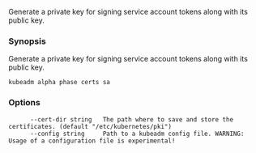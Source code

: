 
Generate a private key for signing service account tokens along with its public key.

### Synopsis


Generate a private key for signing service account tokens along with its public key.

```
kubeadm alpha phase certs sa
```

### Options

```
      --cert-dir string   The path where to save and store the certificates. (default "/etc/kubernetes/pki")
      --config string     Path to a kubeadm config file. WARNING: Usage of a configuration file is experimental!
```

